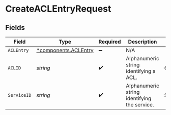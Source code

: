 # CreateACLEntryRequest


## Fields

| Field                                                   | Type                                                    | Required                                                | Description                                             | Example                                                 |
| ------------------------------------------------------- | ------------------------------------------------------- | ------------------------------------------------------- | ------------------------------------------------------- | ------------------------------------------------------- |
| `ACLEntry`                                              | [*components.ACLEntry](../../models/shared/aclentry.md) | :heavy_minus_sign:                                      | N/A                                                     |                                                         |
| `ACLID`                                                 | *string*                                                | :heavy_check_mark:                                      | Alphanumeric string identifying a ACL.                  | 6tUXdegLTf5BCig0zGFrU3                                  |
| `ServiceID`                                             | *string*                                                | :heavy_check_mark:                                      | Alphanumeric string identifying the service.            | SU1Z0isxPaozGVKXdv0eY                                   |